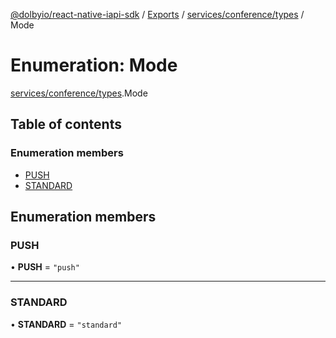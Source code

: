 [@dolbyio/react-native-iapi-sdk](../README.md) / [Exports](../modules.md) / [services/conference/types](../modules/services_conference_types.md) / Mode

# Enumeration: Mode

[services/conference/types](../modules/services_conference_types.md).Mode

## Table of contents

### Enumeration members

- [PUSH](services_conference_types.Mode.md#push)
- [STANDARD](services_conference_types.Mode.md#standard)

## Enumeration members

### PUSH

• **PUSH** = `"push"`

___

### STANDARD

• **STANDARD** = `"standard"`
